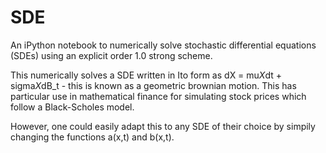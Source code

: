 # SDE
An iPython notebook to numerically solve stochastic differential equations (SDEs) using an explicit order 1.0 strong scheme.

This numerically solves a SDE written in Ito form as dX = mu*X*dt + sigma*X*dB_t - this is known as a geometric brownian motion. This has particular use in mathematical finance for simulating stock prices which follow a Black-Scholes model.

However, one could easily adapt this to any SDE of their choice by simpily changing the functions a(x,t) and b(x,t).

